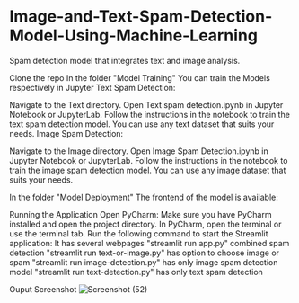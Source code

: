 # Image-and-Text-Spam-Detection-Model-Using-Machine-Learning
Spam detection model  that integrates text and image analysis.

Clone the repo
In the folder "Model Training"
You can train the Models respectively in Jupyter
Text Spam Detection:

Navigate to the Text directory.
Open Text spam detection.ipynb in Jupyter Notebook or JupyterLab.
Follow the instructions in the notebook to train the text spam detection model. You can use any text dataset that suits your needs.
Image Spam Detection:

Navigate to the Image directory.
Open Image Spam Detection.ipynb in Jupyter Notebook or JupyterLab.
Follow the instructions in the notebook to train the image spam detection model. You can use any image dataset that suits your needs.

In the folder "Model Deployment"
The frontend of the model is available:

Running the Application
Open PyCharm:
Make sure you have PyCharm installed and open the project directory.
In PyCharm, open the terminal or use the terminal tab.
Run the following command to start the Streamlit application:
 It has several webpages
 "streamlit run app.py" combined spam detection
 "streamlit run text-or-image.py" has option to choose image or spam
 "streamlit run image-detection.py" has only image spam detection model 
 "streamlit run text-detection.py" has only text spam detection

 Ouput Screenshot
 ![Screenshot (52)](https://github.com/user-attachments/assets/f9a6b57f-4aa3-44d3-9f55-4201a1021e32)

